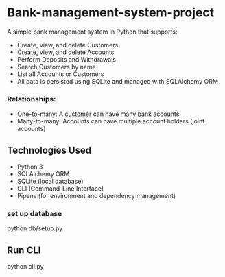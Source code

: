 # Bank-management-system-project
A simple bank management system in Python that supports:

- Create, view, and delete Customers
- Create, view, and delete Accounts
- Perform Deposits and Withdrawals
- Search Customers by name
- List all Accounts or Customers
- All data is persisted using SQLite and managed with SQLAlchemy ORM



### Relationships:
- One-to-many: A customer can have many bank accounts
- Many-to-many: Accounts can have multiple account holders (joint accounts)

##  Technologies Used

- Python 3
- SQLAlchemy ORM
- SQLite (local database)
- CLI (Command-Line Interface)
- Pipenv (for environment and dependency management)

### set up database 
python db/setup.py

## Run CLI 
python cli.py

